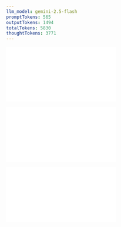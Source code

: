 ```yaml
---
llm_model: gemini-2.5-flash
promptTokens: 565
outputTokens: 1494
totalTokens: 5830
thoughtTokens: 3771
---
```


![@](steps/concept.0e888495.md)

![@](steps/Prompt.8ddeea96.md)

![@](steps/response.e8defeac.md)
